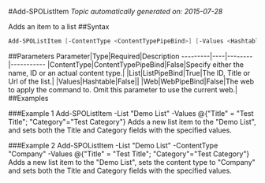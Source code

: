 #Add-SPOListItem
*Topic automatically generated on: 2015-07-28*

Adds an item to a list
##Syntax
```powershell
Add-SPOListItem [-ContentType <ContentTypePipeBind>] [-Values <Hashtable>] [-Web <WebPipeBind>] -List <ListPipeBind>
```


##Parameters
Parameter|Type|Required|Description
---------|----|--------|-----------
|ContentType|ContentTypePipeBind|False|Specify either the name, ID or an actual content type.|
|List|ListPipeBind|True|The ID, Title or Url of the list.|
|Values|Hashtable|False||
|Web|WebPipeBind|False|The web to apply the command to. Omit this parameter to use the current web.|
##Examples

###Example 1
    Add-SPOListItem -List "Demo List" -Values @{"Title" = "Test Title"; "Category"="Test Category"}
Adds a new list item to the "Demo List", and sets both the Title and Category fields with the specified values.

###Example 2
    Add-SPOListItem -List "Demo List" -ContentType "Company" -Values @{"Title" = "Test Title"; "Category"="Test Category"}
Adds a new list item to the "Demo List", sets the content type to "Company" and sets both the Title and Category fields with the specified values.
<!-- Ref: 5385432995C5D45D413370889A82ED98 -->